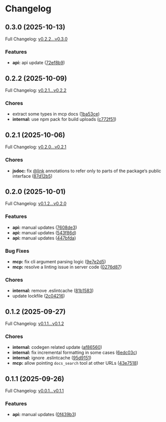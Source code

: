 # Changelog

## 0.3.0 (2025-10-13)

Full Changelog: [v0.2.2...v0.3.0](https://github.com/andreibesleaga/camara-sdk/compare/v0.2.2...v0.3.0)

### Features

* **api:** api update ([72ef8b9](https://github.com/andreibesleaga/camara-sdk/commit/72ef8b95644420445f5e854b6fa6adfe94b7bbd1))

## 0.2.2 (2025-10-09)

Full Changelog: [v0.2.1...v0.2.2](https://github.com/andreibesleaga/camara-sdk/compare/v0.2.1...v0.2.2)

### Chores

* extract some types in mcp docs ([1ba53ce](https://github.com/andreibesleaga/camara-sdk/commit/1ba53ce2c886cb9d2b387beccb815601e6aaa44e))
* **internal:** use npm pack for build uploads ([c772f51](https://github.com/andreibesleaga/camara-sdk/commit/c772f51fdc63dcf292c9a46df5884a10619cfc52))

## 0.2.1 (2025-10-06)

Full Changelog: [v0.2.0...v0.2.1](https://github.com/andreibesleaga/camara-sdk/compare/v0.2.0...v0.2.1)

### Chores

* **jsdoc:** fix [@link](https://github.com/link) annotations to refer only to parts of the package‘s public interface ([87d12b5](https://github.com/andreibesleaga/camara-sdk/commit/87d12b5b86f1d799a6f3850c6a73412fc474e54b))

## 0.2.0 (2025-10-01)

Full Changelog: [v0.1.2...v0.2.0](https://github.com/andreibesleaga/camara-sdk/compare/v0.1.2...v0.2.0)

### Features

* **api:** manual updates ([7608de3](https://github.com/andreibesleaga/camara-sdk/commit/7608de378bf7d4ee48fa8ada7e72114940f8149b))
* **api:** manual updates ([543f86d](https://github.com/andreibesleaga/camara-sdk/commit/543f86d2092c2634aa5eefeaf57b9bf7dab53c3d))
* **api:** manual updates ([447bfda](https://github.com/andreibesleaga/camara-sdk/commit/447bfdadc5017f39a13ba0e0da57a95c0babe849))


### Bug Fixes

* **mcp:** fix cli argument parsing logic ([9e7e2d5](https://github.com/andreibesleaga/camara-sdk/commit/9e7e2d544a474ee0fc202dbc73c79e3da9af49dd))
* **mcp:** resolve a linting issue in server code ([0276d87](https://github.com/andreibesleaga/camara-sdk/commit/0276d87f8c9f3104c82f97c2e1de5a1791fbb5ac))


### Chores

* **internal:** remove .eslintcache ([81b1583](https://github.com/andreibesleaga/camara-sdk/commit/81b15838e48ce8bc8f62cca306342b7ab603c33a))
* update lockfile ([2c04216](https://github.com/andreibesleaga/camara-sdk/commit/2c0421689aef2914bbacd82f2580f3a6afbaff5d))

## 0.1.2 (2025-09-27)

Full Changelog: [v0.1.1...v0.1.2](https://github.com/andreibesleaga/camara-sdk/compare/v0.1.1...v0.1.2)

### Chores

* **internal:** codegen related update ([af86560](https://github.com/andreibesleaga/camara-sdk/commit/af865606c60253dfafebd8a6b08def2893858339))
* **internal:** fix incremental formatting in some cases ([6edc03c](https://github.com/andreibesleaga/camara-sdk/commit/6edc03c112de067dea631a62f885495d52d8a00a))
* **internal:** ignore .eslintcache ([95d9151](https://github.com/andreibesleaga/camara-sdk/commit/95d91517ad55c51b5dd1c4e07f0ecd052300417b))
* **mcp:** allow pointing `docs_search` tool at other URLs ([43e7518](https://github.com/andreibesleaga/camara-sdk/commit/43e75185ef74750233623593e7353d426a06345f))

## 0.1.1 (2025-09-26)

Full Changelog: [v0.0.1...v0.1.1](https://github.com/andreibesleaga/camara-sdk/compare/v0.0.1...v0.1.1)

### Features

* **api:** manual updates ([0f439b3](https://github.com/andreibesleaga/camara-sdk/commit/0f439b3db65564ac92bde23bcc7672d5978bf04e))
